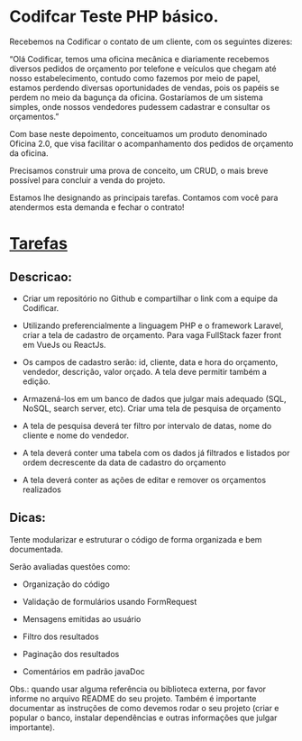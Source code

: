 # Codifcar Teste PHP básico.

Recebemos na Codificar o contato de um cliente, com os seguintes dizeres:

“Olá Codificar, temos uma oficina mecânica e diariamente recebemos diversos pedidos de orçamento por telefone e veículos que chegam até nosso estabelecimento, contudo como fazemos por meio de papel, estamos perdendo diversas oportunidades de vendas, pois os papéis se perdem no meio da bagunça da oficina. Gostaríamos de um sistema simples, onde nossos vendedores pudessem cadastrar e consultar os orçamentos.”

Com base neste depoimento, conceituamos um produto denominado Oficina 2.0, que visa facilitar o acompanhamento dos pedidos de orçamento da oficina.

Precisamos construir uma prova de conceito, um CRUD, o mais breve possível para concluir a venda do projeto.

Estamos lhe designando as principais tarefas. Contamos com você para atendermos esta demanda e fechar o contrato!

# <u>Tarefas</u>

 

## Descricao:

	

  * Criar um repositório no Github e compartilhar o link com a equipe da Codificar.

  * Utilizando preferencialmente a linguagem PHP e o framework Laravel, criar a tela de cadastro de orçamento. Para vaga FullStack fazer front em VueJs ou ReactJs.

  * Os campos de cadastro serão: id, cliente, data e hora do orçamento, vendedor, descrição, valor orçado. A tela deve permitir também a edição.

  * Armazená-los em um banco de dados que julgar mais adequado (SQL, NoSQL, search server, etc).
	Criar uma tela de pesquisa de orçamento

  *	A tela de pesquisa deverá ter filtro por intervalo de datas, nome do cliente e nome do vendedor.

  * A tela deverá conter uma tabela com os dados já filtrados e listados por ordem decrescente da data de cadastro do orçamento

  * A tela deverá conter as ações de editar e remover os orçamentos realizados

   

## Dicas:

Tente modularizar e estruturar o código de forma organizada e bem documentada.

Serão avaliadas questões como: 

    

   * Organização do código

   * Validação de formulários usando FormRequest

   * Mensagens emitidas ao usuário

   * Filtro dos resultados

   * Paginação dos resultados

   * Comentários em padrão javaDoc

   
Obs.: quando usar alguma referência ou biblioteca externa, por favor informe no arquivo README do seu projeto. Também é importante documentar as instruções de como devemos rodar o seu projeto (criar e popular o banco, instalar dependências e outras informações que julgar importante).

